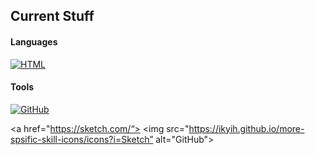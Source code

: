 
## Current Stuff

<h4>Languages</h4>
    <a href="https://developer.mozilla.org/en-US/docs/Web/HTML">
        <img src="https://skillicons.dev/icons?i=html" alt="HTML">
    </a>
   
<h4>Tools</h4>
    <a href="https://github.com/ikyih/">
        <img src="https://skillicons.dev/icons?i=github" alt="GitHub">
    </a>

<a href="https://sketch.com/“>
        <img src="https://ikyih.github.io/more-spsific-skill-icons/icons?i=Sketch” alt="GitHub">
    </a>

